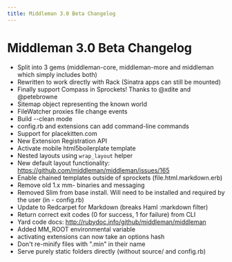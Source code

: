 ```yaml
---
title: Middleman 3.0 Beta Changelog
---
```


# Middleman 3.0 Beta Changelog

* Split into 3 gems (middleman-core, middleman-more and middleman which simply includes both)
* Rewritten to work directly with Rack (Sinatra apps can still be mounted)
* Finally support Compass in Sprockets! Thanks to @xdite and @petebrowne
* Sitemap object representing the known world
* FileWatcher proxies file change events
* Build --clean mode
* config.rb and extensions can add command-line commands
* Support for placekitten.com
* New Extension Registration API
* Activate mobile html5boilerplate template
* Nested layouts using `wrap_layout` helper
* New default layout functionality: https://github.com/middleman/middleman/issues/165
* Enable chained templates outside of sprockets (file.html.markdown.erb)
* Remove old 1.x mm- binaries and messaging
* Removed Slim from base install. Will need to be installed and required by the user (in - config.rb)
* Update to Redcarpet for Markdown (breaks Haml :markdown filter)
* Return correct exit codes (0 for success, 1 for failure) from CLI
* Yard code docs: http://rubydoc.info/github/middleman/middleman
* Added MM_ROOT environmental variable
* activating extensions can now take an options hash
* Don't re-minify files with ".min" in their name
* Serve purely static folders directly (without source/ and config.rb)
